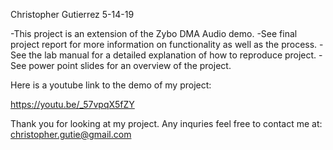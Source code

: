 Christopher Gutierrez 5-14-19

-This project is an extension of the Zybo DMA Audio demo.
-See final project report for more information on functionality as well as the process.
-See the lab manual for a detailed explanation of how to reproduce project.
-See power point slides for an overview of the project.

Here is a youtube link to the demo of my project:

https://youtu.be/_57vpqX5fZY

Thank you for looking at my project.
Any inquries feel free to contact me at: christopher.gutie@gmail.com
